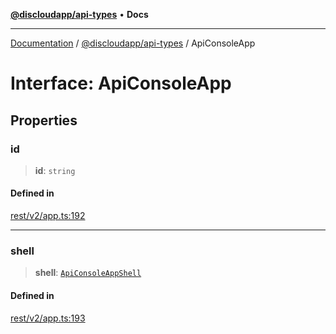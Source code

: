 [**@discloudapp/api-types**](../README.md) • **Docs**

***

[Documentation](../../../packages.md) / [@discloudapp/api-types](../README.md) / ApiConsoleApp

# Interface: ApiConsoleApp

## Properties

### id

> **id**: `string`

#### Defined in

[rest/v2/app.ts:192](https://github.com/discloud/discloud.app/blob/e957c12968777c01a56e127121040f7eaaf9b803/packages/api-types/rest/v2/app.ts#L192)

***

### shell

> **shell**: [`ApiConsoleAppShell`](ApiConsoleAppShell.md)

#### Defined in

[rest/v2/app.ts:193](https://github.com/discloud/discloud.app/blob/e957c12968777c01a56e127121040f7eaaf9b803/packages/api-types/rest/v2/app.ts#L193)

